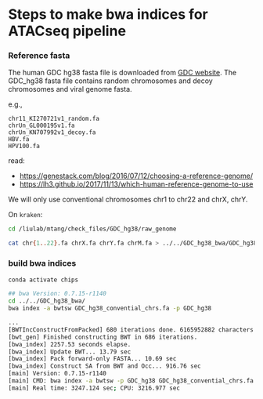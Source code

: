 # Steps to make bwa indices for ATACseq pipeline

### Reference fasta

The human GDC hg38 fasta file is downloaded from [GDC website](https://gdc.cancer.gov/about-data/gdc-data-processing/gdc-reference-files). The GDC_hg38 fasta file contains random chromosomes and decoy chromosomes and viral genome fasta.

e.g.,

```
chr11_KI270721v1_random.fa
chrUn_GL000195v1.fa
chrUn_KN707992v1_decoy.fa
HBV.fa
HPV100.fa
```

read:

*  https://genestack.com/blog/2016/07/12/choosing-a-reference-genome/
*  https://lh3.github.io/2017/11/13/which-human-reference-genome-to-use

We will only use conventional chromosomes chr1 to chr22 and chrX, chrY.

On `kraken`:

```bash
cd /liulab/mtang/check_files/GDC_hg38/raw_genome

cat chr{1..22}.fa chrX.fa chrY.fa chrM.fa > ../../GDC_hg38_bwa/GDC_hg38_convential_chrs.fa

```


### build bwa indices 

```bash
conda activate chips

## bwa Version: 0.7.15-r1140
cd ../../GDC_hg38_bwa/
bwa index -a bwtsw GDC_hg38_convential_chrs.fa -p GDC_hg38

...
[BWTIncConstructFromPacked] 680 iterations done. 6165952882 characters processed.
[bwt_gen] Finished constructing BWT in 686 iterations.
[bwa_index] 2257.53 seconds elapse.
[bwa_index] Update BWT... 13.79 sec
[bwa_index] Pack forward-only FASTA... 10.69 sec
[bwa_index] Construct SA from BWT and Occ... 916.76 sec
[main] Version: 0.7.15-r1140
[main] CMD: bwa index -a bwtsw -p GDC_hg38 GDC_hg38_convential_chrs.fa
[main] Real time: 3247.124 sec; CPU: 3216.977 sec
```


